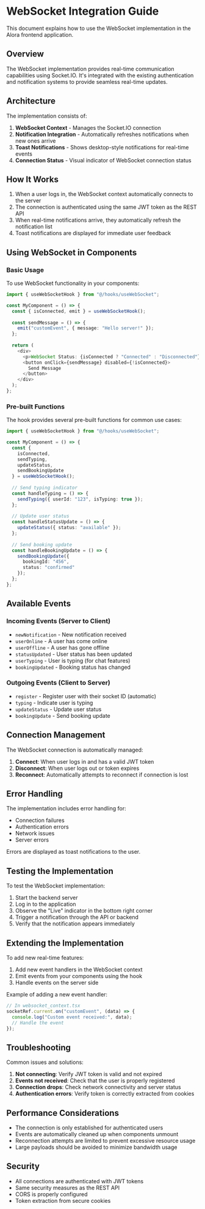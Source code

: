 # WebSocket Integration Guide

This document explains how to use the WebSocket implementation in the Alora frontend application.

## Overview

The WebSocket implementation provides real-time communication capabilities using Socket.IO. It's integrated with the existing authentication and notification systems to provide seamless real-time updates.

## Architecture

The implementation consists of:

1. **WebSocket Context** - Manages the Socket.IO connection
2. **Notification Integration** - Automatically refreshes notifications when new ones arrive
3. **Toast Notifications** - Shows desktop-style notifications for real-time events
4. **Connection Status** - Visual indicator of WebSocket connection status

## How It Works

1. When a user logs in, the WebSocket context automatically connects to the server
2. The connection is authenticated using the same JWT token as the REST API
3. When real-time notifications arrive, they automatically refresh the notification list
4. Toast notifications are displayed for immediate user feedback

## Using WebSocket in Components

### Basic Usage

To use WebSocket functionality in your components:

```typescript
import { useWebSocketHook } from "@/hooks/useWebSocket";

const MyComponent = () => {
  const { isConnected, emit } = useWebSocketHook();
  
  const sendMessage = () => {
    emit("customEvent", { message: "Hello server!" });
  };
  
  return (
    <div>
      <p>WebSocket Status: {isConnected ? "Connected" : "Disconnected"}</p>
      <button onClick={sendMessage} disabled={!isConnected}>
        Send Message
      </button>
    </div>
  );
};
```

### Pre-built Functions

The hook provides several pre-built functions for common use cases:

```typescript
import { useWebSocketHook } from "@/hooks/useWebSocket";

const MyComponent = () => {
  const { 
    isConnected, 
    sendTyping, 
    updateStatus, 
    sendBookingUpdate 
  } = useWebSocketHook();
  
  // Send typing indicator
  const handleTyping = () => {
    sendTyping({ userId: "123", isTyping: true });
  };
  
  // Update user status
  const handleStatusUpdate = () => {
    updateStatus({ status: "available" });
  };
  
  // Send booking update
  const handleBookingUpdate = () => {
    sendBookingUpdate({ 
      bookingId: "456", 
      status: "confirmed" 
    });
  };
};
```

## Available Events

### Incoming Events (Server to Client)

- `newNotification` - New notification received
- `userOnline` - A user has come online
- `userOffline` - A user has gone offline
- `statusUpdated` - User status has been updated
- `userTyping` - User is typing (for chat features)
- `bookingUpdated` - Booking status has changed

### Outgoing Events (Client to Server)

- `register` - Register user with their socket ID (automatic)
- `typing` - Indicate user is typing
- `updateStatus` - Update user status
- `bookingUpdate` - Send booking update

## Connection Management

The WebSocket connection is automatically managed:

1. **Connect**: When user logs in and has a valid JWT token
2. **Disconnect**: When user logs out or token expires
3. **Reconnect**: Automatically attempts to reconnect if connection is lost

## Error Handling

The implementation includes error handling for:

- Connection failures
- Authentication errors
- Network issues
- Server errors

Errors are displayed as toast notifications to the user.

## Testing the Implementation

To test the WebSocket implementation:

1. Start the backend server
2. Log in to the application
3. Observe the "Live" indicator in the bottom right corner
4. Trigger a notification through the API or backend
5. Verify that the notification appears immediately

## Extending the Implementation

To add new real-time features:

1. Add new event handlers in the WebSocket context
2. Emit events from your components using the hook
3. Handle events on the server side

Example of adding a new event handler:

```typescript
// In websocket_context.tsx
socketRef.current.on("customEvent", (data) => {
  console.log("Custom event received:", data);
  // Handle the event
});
```

## Troubleshooting

Common issues and solutions:

1. **Not connecting**: Verify JWT token is valid and not expired
2. **Events not received**: Check that the user is properly registered
3. **Connection drops**: Check network connectivity and server status
4. **Authentication errors**: Verify token is correctly extracted from cookies

## Performance Considerations

- The connection is only established for authenticated users
- Events are automatically cleaned up when components unmount
- Reconnection attempts are limited to prevent excessive resource usage
- Large payloads should be avoided to minimize bandwidth usage

## Security

- All connections are authenticated with JWT tokens
- Same security measures as the REST API
- CORS is properly configured
- Token extraction from secure cookies